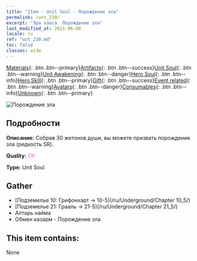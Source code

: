 ```yaml
---
title: "Item - Unit Soul - Порождение зла"
permalink: /unt_230/
excerpt: "Эра хаоса  Порождение зла"
last_modified_at: 2021-06-08
locale: ru
ref: "unt_230.md"
toc: false
classes: wide
---
```

 [Materials](/ItemsRU/){: .btn .btn--primary}[Artifacts](/ItemsRU/Artifacts/){: .btn .btn--success}[Unit Soul](/ItemsRU/UnitSoul/){: .btn .btn--warning}[Unit Awakening](/ItemsRU/UnitAwakening/){: .btn .btn--danger}[Hero Soul](/ItemsRU/HeroSoul/){: .btn .btn--info}[Hero Skill](/ItemsRU/HeroSkill/){: .btn .btn--primary}[Gift](/ItemsRU/Gift/){: .btn .btn--success}[Event related](/ItemsRU/Events/){: .btn .btn--warning}[Avatars](/ItemsRU/Avatars/){: .btn .btn--danger}[Consumables](/ItemsRU/Consumables/){: .btn .btn--info}[Unknown](/ItemsRU/Unknown/){: .btn .btn--primary}

 ![Порождение зла](/images/u/ti_diyulingzhu.jpg)

## Подробности
 **Описание:** Собрав 30 жетонов души, вы можете призвать порождение зла (редкость SR).

 **Quality:** <span style="color: #DA70D6">OK</span>

 **Type:** Unit Soul

## Gather

*    [Подземелье 10: Грифонхарт -> 10-5](/ru/Underground/Chapter 10_5/) 
*    [Подземелье 21: Грааль -> 21-5](/ru/Underground/Chapter 21_5/) 
*    Алтарь найма 
*    Обмен казарм - Порождение зла 

## This item contains:

  None

